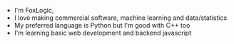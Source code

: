 - I'm FoxLogic,
- I love making commercial software, machine learning and data/statistics
- My preferred language is Python but I'm good with C++ too
- I'm learning basic web development and backend javascript
  
<!---
FoxLogic-Dev/FoxLogic-Dev is a ✨ special ✨ repository because its `README.md` (this file) appears on your GitHub profile.
You can click the Preview link to take a look at your changes.
--->

